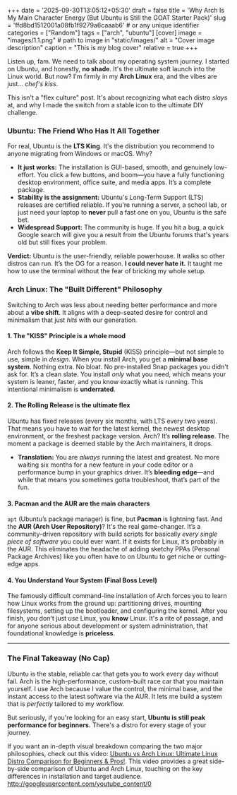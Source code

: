 +++
date = '2025-09-30T13:05:12+05:30'
draft = false
title = 'Why Arch Is My Main Character Energy (But Ubuntu is Still the GOAT Starter Pack)'
slug = 'ffd8bd1512001a08fb1f9279a6caaab6'   # or any unique identifier
categories = ["Random"]
tags = ["arch", "ubuntu"]
[cover]
  image = "images/1.1.png" # path to image in "static/images/"
  alt = "Cover image description"
  caption = "This is my blog cover"
  relative = true
+++

Listen up, fam. We need to talk about my operating system journey. I started on Ubuntu, and honestly, **no shade**. It's the ultimate soft launch into the Linux world. But now? I'm firmly in my **Arch Linux** era, and the vibes are just... _chef's kiss_.

This isn't a "flex culture" post. It's about recognizing what each distro _slays_ at, and why I made the switch from a stable icon to the ultimate DIY challenge.

### Ubuntu: The Friend Who Has It All Together

For real, Ubuntu is the **LTS King**. It's the distribution you recommend to anyone migrating from Windows or macOS. Why?

- **It just works:** The installation is GUI-based, smooth, and genuinely low-effort. You click a few buttons, and boom—you have a fully functioning desktop environment, office suite, and media apps. It’s a complete package.
- **Stability is the assignment:** Ubuntu's Long-Term Support (LTS) releases are certified reliable. If you're running a server, a school lab, or just need your laptop to **never** pull a fast one on you, Ubuntu is the safe bet.
- **Widespread Support:** The community is huge. If you hit a bug, a quick Google search will give you a result from the Ubuntu forums that's years old but still fixes your problem.

**Verdict:** Ubuntu is the user-friendly, reliable powerhouse. It walks so other distros can run. It’s the OG for a reason. **I could never hate it.** It taught me how to use the terminal without the fear of bricking my whole setup.

### Arch Linux: The "Built Different" Philosophy

Switching to Arch was less about needing better performance and more about a **vibe shift**. It aligns with a deep-seated desire for control and minimalism that just _hits_ with our generation.

#### 1. The **"KISS" Principle** is a whole mood

Arch follows the **Keep It Simple, Stupid** (KISS) principle—but not simple to use, simple in _design_. When you install Arch, you get a **minimal base system**. Nothing extra. No bloat. No pre-installed Snap packages you didn't ask for. It’s a clean slate. You install _only_ what you need, which means your system is leaner, faster, and you know exactly what is running. This intentional minimalism is **underrated**.

#### 2. The **Rolling Release** is the ultimate flex

Ubuntu has fixed releases (every six months, with LTS every two years). That means you have to wait for the latest kernel, the newest desktop environment, or the freshest package version. Arch? It’s **rolling release**. The moment a package is deemed stable by the Arch maintainers, it drops.

- **Translation:** You are _always_ running the latest and greatest. No more waiting six months for a new feature in your code editor or a performance bump in your graphics driver. It’s **bleeding edge**—and while that means you sometimes gotta troubleshoot, that’s part of the fun.

#### 3. **Pacman and the AUR** are the main characters

`apt` (Ubuntu’s package manager) is fine, but **Pacman** is lightning fast. And the **AUR (Arch User Repository)**? It's the real game-changer. It’s a community-driven repository with build scripts for basically _every single piece of software_ you could ever want. If it exists for Linux, it’s probably in the AUR. This eliminates the headache of adding sketchy PPAs (Personal Package Archives) like you often have to on Ubuntu to get niche or cutting-edge apps.

#### 4. You **Understand** Your System (Final Boss Level)

The famously difficult command-line installation of Arch forces you to learn how Linux works from the ground up: partitioning drives, mounting filesystems, setting up the bootloader, and configuring the kernel. After you finish, you don't just _use_ Linux, you **know** Linux. It's a rite of passage, and for anyone serious about development or system administration, that foundational knowledge is **priceless**.

---

### The Final Takeaway (No Cap)

Ubuntu is the stable, reliable car that gets you to work every day without fail. Arch is the high-performance, custom-built race car that you maintain yourself. I use Arch because I value the control, the minimal base, and the instant access to the latest software via the AUR. It lets me build a system that is _perfectly_ tailored to my workflow.

But seriously, if you're looking for an easy start, **Ubuntu is still peak performance for beginners.** There's a distro for every stage of your journey.

If you want an in-depth visual breakdown comparing the two major philosophies, check out this video: [Ubuntu vs Arch Linux: Ultimate Linux Distro Comparison for Beginners & Pros!](https://www.youtube.com/watch?v=8knIiVYzNwE). This video provides a great side-by-side comparison of Ubuntu and Arch Linux, touching on the key differences in installation and target audience.
<http://googleusercontent.com/youtube_content/0>
